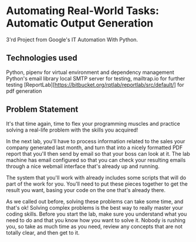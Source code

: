 # Automating Real-World Tasks: Automatic Output Generation 

3'rd Project from Google's IT Automation With Python. 

## Technologies used 

Python, pipenv for virtual environment and dependency management 
Python's email library
local SMTP server for testing, mailtrap.io for further testing 
[ReportLab][https://bitbucket.org/rptlab/reportlab/src/default/] for pdf generation

## Problem Statement 

It's that time again, time to flex your programming muscles and practice solving a real-life problem with the skills you acquired!

In the next lab, you'll have to process information related to the sales your company generated last month, and turn that into a nicely formatted PDF report that you'll then send by email so that your boss can look at it. The lab machine has email configured so that you can check your resulting emails through a nice webmail interface that's already up and running.

The system that you'll work with already includes some scripts that will do part of the work for you. You'll need to put these pieces together to get the result you want, basing your code on the one that's already there.

As we called out before, solving these problems can take some time, and that's ok! Solving complex problems is the best way to really master your coding skills. Before you start the lab, make sure you understand what you need to do and that you know how you want to solve it. Nobody is rushing you, so take as much time as you need, review any concepts that are not totally clear, and then get to it.


